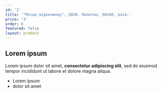 ```yaml
---
id: '1'
title: '"Місце відпочинку", 2020. Полотно, 50х50, олія.'
price: '3'
order: 0
featured: false
layout: product
---
```

## Lorem ipsum

Lorem ipsum dolor sit amet, **consectetur adipiscing elit**, sed do eiusmod tempor incididunt ut labore et dolore magna aliqua.

- Lorem ipsum
- dolor sit amet